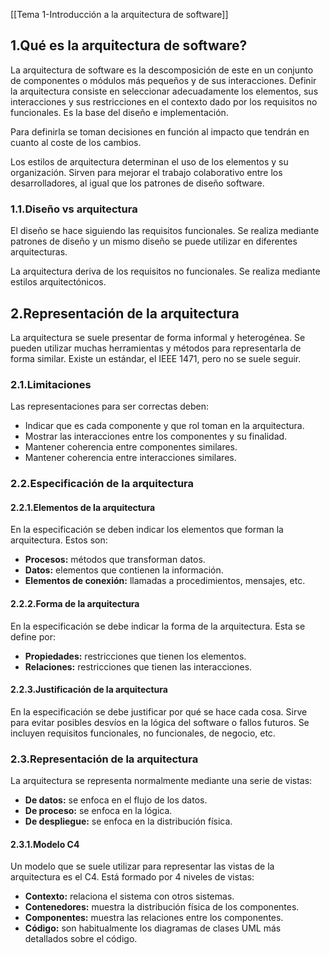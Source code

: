 [[Tema 1-Introducción a la arquitectura de software]]

## 1.Qué es la arquitectura de software?
La arquitectura de software es la descomposición de este en un conjunto de componentes o módulos más pequeños y de sus interacciones. Definir la arquitectura consiste en seleccionar adecuadamente los elementos, sus interacciones y sus restricciones en el contexto dado por los requisitos no funcionales. Es la base del diseño e implementación.

Para definirla se toman decisiones en función al impacto que tendrán en cuanto al coste de los cambios.

Los estilos de arquitectura determinan el uso de los elementos y su organización. Sirven para mejorar el trabajo colaborativo entre los desarrolladores, al igual que los patrones de diseño software.

### 1.1.Diseño vs arquitectura
El diseño se hace siguiendo las requisitos funcionales. Se realiza mediante patrones de diseño y un mismo diseño se puede utilizar en diferentes arquitecturas.

La arquitectura deriva de los requisitos no funcionales. Se realiza mediante estilos arquitectónicos.

## 2.Representación de la arquitectura
La arquitectura se suele presentar de forma informal y heterogénea. Se pueden utilizar muchas herramientas y métodos para representarla de forma similar. Existe un estándar, el IEEE 1471, pero no se suele seguir.

### 2.1.Limitaciones
Las representaciones para ser correctas deben:
+ Indicar que es cada componente y que rol toman en la arquitectura.
+ Mostrar las interacciones entre los componentes y su finalidad.
+ Mantener coherencia entre componentes similares.
+ Mantener coherencia entre interacciones similares.

### 2.2.Especificación de la arquitectura
#### 2.2.1.Elementos de la arquitectura
En la especificación se deben indicar los elementos que forman la arquitectura. Estos son:
+ **Procesos:** métodos que transforman datos.
+ **Datos:** elementos que contienen la información.
+ **Elementos de conexión:** llamadas a procedimientos, mensajes, etc.

#### 2.2.2.Forma de la arquitectura
En la especificación se debe indicar la forma de la arquitectura. Esta se define por:
+ **Propiedades:** restricciones que tienen los elementos.
+ **Relaciones:** restricciones que tienen las interacciones.

#### 2.2.3.Justificación de la arquitectura
En la especificación se debe justificar por qué se hace cada cosa. Sirve para evitar posibles desvíos en la lógica del software o fallos futuros. Se incluyen requisitos funcionales, no funcionales, de negocio, etc.


### 2.3.Representación de la arquitectura
La arquitectura se representa normalmente mediante una serie de vistas:
+ **De datos:** se enfoca en el flujo de los datos.
+ **De proceso:** se enfoca en la lógica.
+ **De despliegue:** se enfoca en la distribución física.

#### 2.3.1.Modelo C4
Un modelo que se suele utilizar para representar las vistas de la arquitectura es el C4. Está formado por 4 niveles de vistas:
+ **Contexto:** relaciona el sistema con otros sistemas.
+ **Contenedores:** muestra la distribución física de los componentes.
+ **Componentes:** muestra las relaciones entre los componentes.
+ **Código:** son habitualmente los diagramas de clases UML más detallados sobre el código.